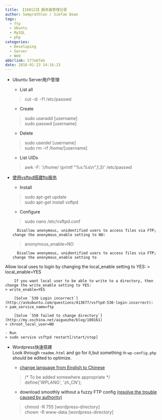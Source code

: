 ```yaml
---
title: 【160123】服务器管理记录
author: Semprathlon / Simfae Dean
tags:
  - ftp
  - Ubuntu
  - MySQL
  - php
categories:
  - Developing
  - Server
  - Web
abbrlink: 577e6feb
date: 2016-01-23 14:16:13
---
```

* Ubuntu Server用户管理  
	- List all
	> cut -d: -f1 /etc/passwd
	
	- Create  
	> sudo useradd [username]  
	> sudo passwd [username]
	
	- Delete  
	> sudo userdel [username]  
	> sudo rm -rf /home/[username]
        
	- List UIDs  
	> awk -F: '/\/home/ {printf "%s:%s\n",$1,$3}' /etc/passwd

* [使用vsftpd搭建ftp服务](http://www.liquidweb.com/kb/how-to-install-and-configure-vsftpd-on-ubuntu-14-04-lts/)  
	- Install  
	> sudo apt-get update  
	> sudo apt-get install vsftpd

	- Configure  
	> sudo nano /etc/vsftpd.conf

		Disallow anonymous, unidentified users to access files via FTP; change the anonymous_enable setting to NO:
	> anonymous_enable=NO
	
		Disallow anonymous, unidentified users to access files via FTP; change the anonymous_enable setting to
Allow local uses to login by changing the local_enable setting to YES:
	> local_enable=YES  

		If you want local user to be able to write to a directory, then change the write_enable setting to YES:
	> write_enable=YES

		[Solve `530 Login incorrect`](http://askubuntu.com/questions/413677/vsftpd-530-login-incorrect):
	> pam_service_name=ftp

		[Solve `550 failed to change directory`](http://my.oschina.net/aiguozhe/blog/100161)
	> chroot_local_user=NO
	
	- Run
	> sudo service vsftpd restart[/start/stop]

* Wordpress快速搭建   
	Look through `readme.html` and go for it,but something in `wp-config.php` should be edited to optimize.
	- [change language from English to Chinese](https://cn.wordpress.org/switching/)  
	> /* To be added somewhere appropriate */  
	> define('WPLANG', 'zh_CN');
	
	- download smoothly without a fuzzy FTP config [(resolve the trouble caused by authority)](http://www.sjyhome.com/wordpress/wp-ftp.html)
	> chmod -R 755 [wordpress-directory]  
	> chown -R www-data [wordpress-directory]  
